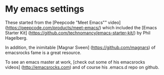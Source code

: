 My emacs settings
==================

These started from the [Peepcode "Meet Emacs"" video] (https://peepcode.com/products/meet-emacs/) which included the [Emacs Starter Kit] (https://github.com/technomancy/emacs-starter-kit/) by Phil Hagelberg.

In addition, the inimitable [Magnar Sveen] (https://github.com/magnars) of emacsrocks fame is a great resource.

To see an emacs master at work, [check out some of his emacsrocks videos] (http://emacsrocks.com) and of course his .emacs.d repo on github.
